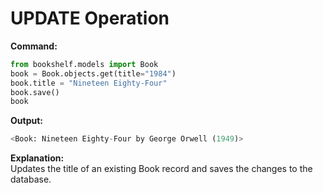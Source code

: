 # UPDATE Operation

**Command:**
```python
from bookshelf.models import Book
book = Book.objects.get(title="1984")
book.title = "Nineteen Eighty-Four"
book.save()
book
```

**Output:**
```python
<Book: Nineteen Eighty-Four by George Orwell (1949)>
```

**Explanation:**  
Updates the title of an existing Book record and saves the changes to the database.
